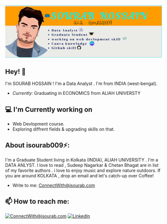 <img src="./banner.PNG"  alt="isourab009 banner">


<h2>Hey! 👋</h2>



I'm SOURAB HOSSAIN ! I'm a Data Analyst . I'm from INDIA (west-bengal).
- <i>Currently:</i> Graduating in ECONOMICS from ALIAH UNIVERSTY  

<h2>💻 I'm Currently working on</h2>

- Web Devlopment course.
- Exploring diffrent fields & upgrading skills on that.




<h2> About isourab009⚡:</h2>

I'm a Graduate Student living in Kolkata (INDIA), ALIAH UNIVERSITY . I'm a DATA ANLYST. I love to read , Sudeep Nagarkar  & Chetan Bhagat are in list of my favorite authors . i love to enjoy music and explore nature outdoors. If you are around KOLKATA , drop an email and let's catch-up over Coffee!
 

- Write to me: [ConnectWith@isourab.com](prince009.hossain@gmail.com)

<h2>📫 How to reach me:</h2>

<a href="prince009.hossain@gmail.com">![ConnectWith@isourab.com](https://img.shields.io/badge/Gmail-D14836?style=for-the-badge&logo=gmail&logoColor=white)</a> <a href="https://www.linkedin.com/in/sourab009">![LinkedIn](https://img.shields.io/badge/LinkedIn-0077B5?style=for-the-badge&logo=linkedin&logoColor=white)</a>

